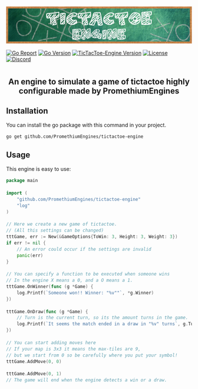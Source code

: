 ![TicTacToe Engine Thumbnail](https://raw.githubusercontent.com/PromethiumEngines/.github/main/assets/ttt-engine-large.png)

[![Go Report](https://goreportcard.com/badge/github.com/PromethiumEngines/tictactoe-engine)](https://goreportcard.com/report/github.com/PromethiumEngines/tictactoe-engine)
[![Go Version](https://img.shields.io/github/go-mod/go-version/PromethiumEngines/tictactoe-engine)](https://golang.org/doc/devel/release.html)
[![TicTacToe-Engine Version](https://img.shields.io/github/v/tag/PromethiumEngines/tictactoe-engine?label=release)](https://github.com/PromethiumEngines/tictactoe-engine/)
[![License](https://img.shields.io/github/license/PromethiumEngines/tictactoe-engine)](https://www.apache.org/licenses/LICENSE-2.0)
[![Discord](https://discord.com/api/guilds/761370919419117598/widget.png)](https://discord.gg/g3ZbCmShD4)

<h1></h1>

<h2 align="center">An engine to simulate a game of tictactoe highly configurable made by <b>PromethiumEngines</b></h2>

<h2>Installation</h2>

You can install the go package with this command in your project.

```
go get github.com/PromethiumEngines/tictactoe-engine
```

<h2>Usage</h2>

This engine is easy to use:

```go
package main

import (
	"github.com/PromethiumEngines/tictactoe-engine"
	"log"
)

// Here we create a new game of tictactoe.
// (All this settings can be changed)
tttGame, err := New(&GameOptions{ToWin: 3, Height: 3, Weight: 3})
if err != nil {
    // An error could occur if the settings are invalid 
    panic(err)
}

// You can specify a function to be executed when someone wins
// In the engine X means a 0, and a O means a 1.
tttGame.OnWinner(func (g *Game) {
	log.Printf(`Someone won!! Winner: "%v""`, *g.Winner)
})

tttGame.OnDraw(func (g *Game) {
	// Turn is the current turn, so its the amount turns in the game.
	log.Printf(`It seems the match ended in a draw in "%v" turns`, g.Turn)
})

// You can start adding moves here
// If your map is 3x3 it means the max-tiles are 9,
// but we start from 0 so be carefully where you put your symbol!
tttGame.AddMove(0, 0)

tttGame.AddMove(0, 1)
// The game will end when the engine detects a win or a draw.
```